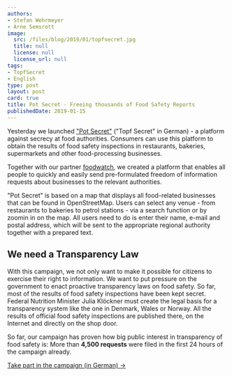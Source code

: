 ```yaml
---
authors:
- Stefan Wehrmeyer
- Arne Semsrott
image:
  src: /files/blog/2019/01/topfsecret.jpg
  title: null
  license: null
  license_url: null
tags:
- TopfSecret
- English
type: post
layout: post
card: true
title: Pot Secret - Freeing thousands of Food Safety Reports
publishedDate: 2019-01-15
---
```


Yesterday we launched ["Pot Secret"](https://fragdenstaat.de/kampagnen/lebensmittelkontrolle/) ("Topf Secret" in German) - a platform against secrecy at food authorities. Consumers can use this platform to obtain the results of food safety inspections in restaurants, bakeries, supermarkets and other food-processing businesses.

Together with our partner [foodwatch](https://foodwatch.org/), we created a platform that enables all people to quickly and easily send pre-formulated freedom of information requests about businesses to the relevant authorities.

"Pot Secret" is based on a map that displays all food-related businesses that can be found in OpenStreetMap. Users can select any venue - from restaurants to bakeries to petrol stations - via a search function or by zoomin in on the map. All users need to do is enter their name, e-mail and postal address, which will be sent to the appropriate regional authority together with a prepared text.

## We need a Transparency Law

With this campaign, we not only want to make it possible for citizens to exercise their right to information. We want to put  pressure on the government to enact proactive transparency laws on food safety. So far, most of the results of food safety inspections have been kept secret. Federal Nutrition Minister Julia Klöckner must create the legal basis for a transparency system like the one in Denmark, Wales or Norway. All the results of official food safety inspections are published there, on the Internet and directly on the shop door.

So far, our campaign has proven how big public interest in transparency of food safety is: More than **4,500 requests** were filed in the first 24 hours of the campaign already.

[Take part in the campaign (in German) →](https://fragdenstaat.de/kampagnen/lebensmittelkontrolle/)